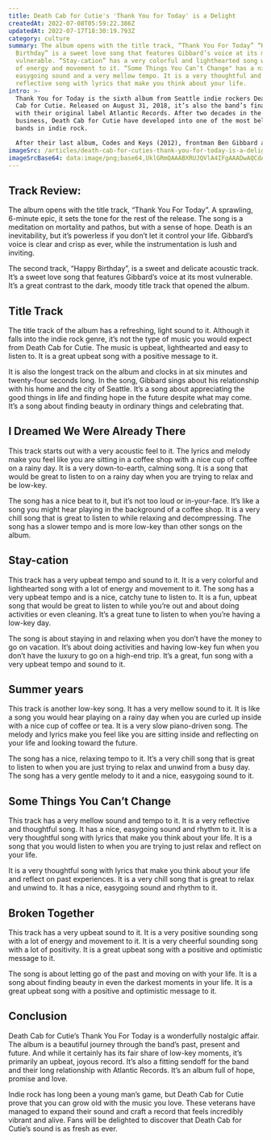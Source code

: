```yaml
---
title: Death Cab for Cutie's 'Thank You for Today' is a Delight
createdAt: 2022-07-08T05:59:22.386Z
updatedAt: 2022-07-17T18:30:19.793Z
category: culture
summary: The album opens with the title track, “Thank You For Today” “Happy
  Birthday” is a sweet love song that features Gibbard’s voice at its most
  vulnerable. “Stay-cation” has a very colorful and lighthearted song with a lot
  of energy and movement to it. “Some Things You Can’t Change" has a nice,
  easygoing sound and a very mellow tempo. It is a very thoughtful and
  reflective song with lyrics that make you think about your life.
intro: >-
  Thank You for Today is the sixth album from Seattle indie rockers Death
  Cab for Cutie. Released on August 31, 2018, it’s also the band’s final record
  with their original label Atlantic Records. After two decades in the music
  business, Death Cab for Cutie have developed into one of the most beloved
  bands in indie rock. 

  After their last album, Codes and Keys (2012), frontman Ben Gibbard announced that he was working on a solo project called The New Age. It was something he had been thinking about for some time but wasn’t sure when or if it would come to fruition. Fortunately, after meeting with producer Rich Costey (M83, Blond Redhead) who helped him record some demos, things fell into place. The album came out as a collaborative release between Ben Gibbard and Nathan Wiley under the name The Further Adventures of New Age. And three years later Death Cab For Cutie released Thank You For Today.
imageSrc: /articles/death-cab-for-cuties-thank-you-for-today-is-a-delight.png
imageSrcBase64: data:image/png;base64,UklGRmQAAABXRUJQVlA4IFgAAADwAQCdASoKAAoAAUAmJQBOgCFr9Lq6DIAA/vll/Yb7j/lLU34l4EOaD7ei/eFXQ9lp4E9ns9eKJdvUU/2r2xXHmZPgQ6fYl8mGj97+iDUAegzXNaAsDAAA
---
```


## Track Review:

The album opens with the title track, “Thank You For Today”. A sprawling, 6-minute epic, it sets the tone for the rest of the release. The song is a meditation on mortality and pathos, but with a sense of hope. Death is an inevitability, but it’s powerless if you don’t let it control your life. Gibbard’s voice is clear and crisp as ever, while the instrumentation is lush and inviting.

The second track, “Happy Birthday”, is a sweet and delicate acoustic track. It’s a sweet love song that features Gibbard’s voice at its most vulnerable. It’s a great contrast to the dark, moody title track that opened the album.

## Title Track

The title track of the album has a refreshing, light sound to it. Although it falls into the indie rock genre, it’s not the type of music you would expect from Death Cab for Cutie. The music is upbeat, lighthearted and easy to listen to. It is a great upbeat song with a positive message to it.

It is also the longest track on the album and clocks in at six minutes and twenty-four seconds long. In the song, Gibbard sings about his relationship with his home and the city of Seattle. It’s a song about appreciating the good things in life and finding hope in the future despite what may come. It’s a song about finding beauty in ordinary things and celebrating that.

## I Dreamed We Were Already There

This track starts out with a very acoustic feel to it. The lyrics and melody make you feel like you are sitting in a coffee shop with a nice cup of coffee on a rainy day. It is a very down-to-earth, calming song. It is a song that would be great to listen to on a rainy day when you are trying to relax and be low-key.

The song has a nice beat to it, but it’s not too loud or in-your-face. It’s like a song you might hear playing in the background of a coffee shop. It is a very chill song that is great to listen to while relaxing and decompressing. The song has a slower tempo and is more low-key than other songs on the album.

## Stay-cation

This track has a very upbeat tempo and sound to it. It is a very colorful and lighthearted song with a lot of energy and movement to it. The song has a very upbeat tempo and is a nice, catchy tune to listen to. It is a fun, upbeat song that would be great to listen to while you’re out and about doing activities or even cleaning. It’s a great tune to listen to when you’re having a low-key day.

The song is about staying in and relaxing when you don’t have the money to go on vacation. It’s about doing activities and having low-key fun when you don’t have the luxury to go on a high-end trip. It’s a great, fun song with a very upbeat tempo and sound to it.

## Summer years

This track is another low-key song. It has a very mellow sound to it. It is like a song you would hear playing on a rainy day when you are curled up inside with a nice cup of coffee or tea. It is a very slow piano-driven song. The melody and lyrics make you feel like you are sitting inside and reflecting on your life and looking toward the future.

The song has a nice, relaxing tempo to it. It’s a very chill song that is great to listen to when you are just trying to relax and unwind from a busy day. The song has a very gentle melody to it and a nice, easygoing sound to it.

## Some Things You Can’t Change

This track has a very mellow sound and tempo to it. It is a very reflective and thoughtful song. It has a nice, easygoing sound and rhythm to it. It is a very thoughtful song with lyrics that make you think about your life. It is a song that you would listen to when you are trying to just relax and reflect on your life.

It is a very thoughtful song with lyrics that make you think about your life and reflect on past experiences. It is a very chill song that is great to relax and unwind to. It has a nice, easygoing sound and rhythm to it.

## Broken Together

This track has a very upbeat sound to it. It is a very positive sounding song with a lot of energy and movement to it. It is a very cheerful sounding song with a lot of positivity. It is a great upbeat song with a positive and optimistic message to it.

The song is about letting go of the past and moving on with your life. It is a song about finding beauty in even the darkest moments in your life. It is a great upbeat song with a positive and optimistic message to it.

## Conclusion

Death Cab for Cutie’s Thank You For Today is a wonderfully nostalgic affair. The album is a beautiful journey through the band’s past, present and future. And while it certainly has its fair share of low-key moments, it’s primarily an upbeat, joyous record. It’s also a fitting sendoff for the band and their long relationship with Atlantic Records. It’s an album full of hope, promise and love.

Indie rock has long been a young man’s game, but Death Cab for Cutie prove that you can grow old with the music you love. These veterans have managed to expand their sound and craft a record that feels incredibly vibrant and alive. Fans will be delighted to discover that Death Cab for Cutie’s sound is as fresh as ever.
